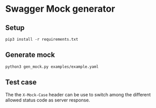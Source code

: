 # Swagger Mock generator

## Setup
`pip3 install -r requirements.txt`

## Generate mock
`python3 gen_mock.py examples/example.yaml`

## Test case
The the `X-Mock-Case` header can be use to switch among the different allowed status code as server response.